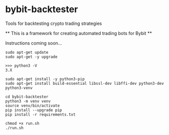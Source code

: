 # bybit-backtester
Tools for backtesting crypto trading strategies


** This is a framework for creating automated trading bots for Bybit **

Instructions coming soon...

```
sudo apt-get update
sudo apt-get -y upgrade
```
```
>>> python3 -V
3.X
```
```
sudo apt-get install -y python3-pip
sudo apt-get install build-essential libssl-dev libffi-dev python3-dev python3-venv
```
```
cd bybit-backtester
python3 -m venv venv
source venv/bin/activate
pip install --upgrade pip
pip install -r requirements.txt

chmod +x run.sh
./run.sh
```

